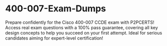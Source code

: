 # 400-007-Exam-Dumps
Prepare confidently for the Cisco 400-007 CCDE exam with P2PCERTS! Access real exam questions with a 100% pass guarantee, covering all key design concepts to help you succeed on your first attempt. Ideal for serious candidates aiming for expert-level certification!

